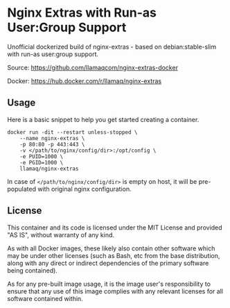 # Nginx Extras with Run-as User:Group Support

Unofficial dockerized build of nginx-extras - based on debian:stable-slim with run-as user:group support.

Source: https://github.com/llamaqcom/nginx-extras-docker

Docker: https://hub.docker.com/r/llamaq/nginx-extras

## Usage

Here is a basic snippet to help you get started creating a container.

```
docker run -dit --restart unless-stopped \
    --name nginx-extras \
    -p 80:80 -p 443:443 \
    -v </path/to/nginx/config/dir>:/opt/config \
    -e PUID=1000 \
    -e PGID=1000 \
    llamaq/nginx-extras
```

In case of `</path/to/nginx/config/dir>` is empty on host, it will be pre-populated with original nginx configuration.

## License

This container and its code is licensed under the MIT License and provided "AS IS", without warranty of any kind.

As with all Docker images, these likely also contain other software which may be under other licenses (such as Bash, etc from the base distribution, along with any direct or indirect dependencies of the primary software being contained).

As for any pre-built image usage, it is the image user's responsibility to ensure that any use of this image complies with any relevant licenses for all software contained within.
